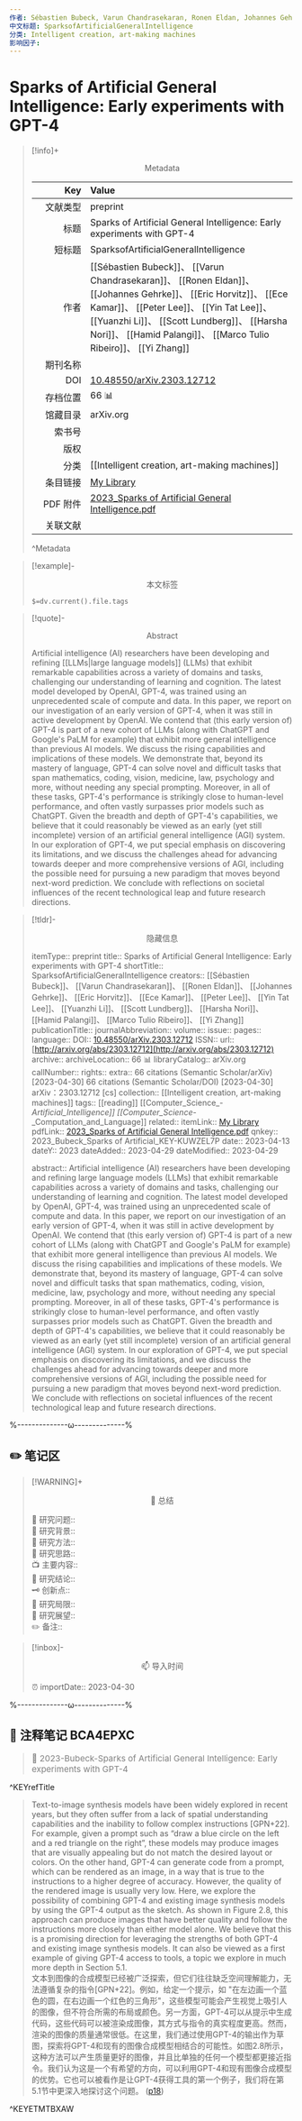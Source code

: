 ```yaml
---
作者: Sébastien Bubeck, Varun Chandrasekaran, Ronen Eldan, Johannes Gehrke, Eric Horvitz, Ece Kamar, Peter Lee, Yin Tat Lee, Yuanzhi Li, Scott Lundberg, Harsha Nori, Hamid Palangi, Marco Tulio Ribeiro, Yi Zhang
中文标题: SparksofArtificialGeneralIntelligence
分类: Intelligent creation, art-making machines
影响因子: 
---
```




# Sparks of Artificial General Intelligence: Early experiments with GPT-4
> [!info]+ <center>Metadata</center>
> 
> |<div style="width: 5em">Key</div>|Value|
> |--:|:--|
> |文献类型|preprint|
> |标题|Sparks of Artificial General Intelligence: Early experiments with GPT-4|
> |短标题|SparksofArtificialGeneralIntelligence|
> |作者|[[Sébastien Bubeck]]、 [[Varun Chandrasekaran]]、 [[Ronen Eldan]]、 [[Johannes Gehrke]]、 [[Eric Horvitz]]、 [[Ece Kamar]]、 [[Peter Lee]]、 [[Yin Tat Lee]]、 [[Yuanzhi Li]]、 [[Scott Lundberg]]、 [[Harsha Nori]]、 [[Hamid Palangi]]、 [[Marco Tulio Ribeiro]]、 [[Yi Zhang]]|
> |期刊名称||
> |DOI|[10.48550/arXiv.2303.12712](https://doi.org/10.48550/arXiv.2303.12712)|
> |存档位置|66 📊|
> |馆藏目录|arXiv.org|
> |索书号||
> |版权||
> |分类|[[Intelligent creation, art-making machines]]|
> |条目链接|[My Library](zotero://select/library/items/KUWZEL7P)|
> |PDF 附件|[2023_Sparks of Artificial General Intelligence.pdf](zotero://open-pdf/library/items/BCA4EPXC)|
> |关联文献||
> ^Metadata

> [!example]- <center>本文标签</center>
> 
> `$=dv.current().file.tags`

> [!quote]- <center>Abstract</center>
> 
> Artificial intelligence (AI) researchers have been developing and refining [[LLMs|large language models]] (LLMs) that exhibit remarkable capabilities across a variety of domains and tasks, challenging our understanding of learning and cognition. The latest model developed by OpenAI, GPT-4, was trained using an unprecedented scale of compute and data. In this paper, we report on our investigation of an early version of GPT-4, when it was still in active development by OpenAI. We contend that (this early version of) GPT-4 is part of a new cohort of LLMs (along with ChatGPT and Google's PaLM for example) that exhibit more general intelligence than previous AI models. We discuss the rising capabilities and implications of these models. We demonstrate that, beyond its mastery of language, GPT-4 can solve novel and difficult tasks that span mathematics, coding, vision, medicine, law, psychology and more, without needing any special prompting. Moreover, in all of these tasks, GPT-4's performance is strikingly close to human-level performance, and often vastly surpasses prior models such as ChatGPT. Given the breadth and depth of GPT-4's capabilities, we believe that it could reasonably be viewed as an early (yet still incomplete) version of an artificial general intelligence (AGI) system. In our exploration of GPT-4, we put special emphasis on discovering its limitations, and we discuss the challenges ahead for advancing towards deeper and more comprehensive versions of AGI, including the possible need for pursuing a new paradigm that moves beyond next-word prediction. We conclude with reflections on societal influences of the recent technological leap and future research directions.

> [!tldr]- <center>隐藏信息</center>
> 
> itemType:: preprint
> title:: Sparks of Artificial General Intelligence: Early experiments with GPT-4
> shortTitle:: SparksofArtificialGeneralIntelligence
> creators:: [[Sébastien Bubeck]]、 [[Varun Chandrasekaran]]、 [[Ronen Eldan]]、 [[Johannes Gehrke]]、 [[Eric Horvitz]]、 [[Ece Kamar]]、 [[Peter Lee]]、 [[Yin Tat Lee]]、 [[Yuanzhi Li]]、 [[Scott Lundberg]]、 [[Harsha Nori]]、 [[Hamid Palangi]]、 [[Marco Tulio Ribeiro]]、 [[Yi Zhang]]
> publicationTitle:: 
> journalAbbreviation:: 
> volume:: 
> issue:: 
> pages:: 
> language:: 
> DOI:: [10.48550/arXiv.2303.12712](https://doi.org/10.48550/arXiv.2303.12712)
> ISSN:: 
> url:: [http://arxiv.org/abs/2303.12712](http://arxiv.org/abs/2303.12712)
> archive:: 
> archiveLocation:: 66 📊
> libraryCatalog:: arXiv.org
> callNumber:: 
> rights:: 
> extra:: 66 citations (Semantic Scholar/arXiv) [2023-04-30] 66 citations (Semantic Scholar/DOI) [2023-04-30] arXiv：2303.12712 [cs]
> collection:: [[Intelligent creation, art-making machines]]
> tags:: [[reading]] [[Computer_Science_-_Artificial_Intelligence]] [[Computer_Science_-_Computation_and_Language]]
> related:: 
> itemLink:: [My Library](zotero://select/library/items/KUWZEL7P)
> pdfLink:: [2023_Sparks of Artificial General Intelligence.pdf](zotero://open-pdf/library/items/BCA4EPXC)
> qnkey:: 2023_Bubeck_Sparks of Artificial_KEY-KUWZEL7P
> date:: 2023-04-13
> dateY:: 2023
> dateAdded:: 2023-04-29
> dateModified:: 2023-04-29
> 
> abstract:: Artificial intelligence (AI) researchers have been developing and refining large language models (LLMs) that exhibit remarkable capabilities across a variety of domains and tasks, challenging our understanding of learning and cognition. The latest model developed by OpenAI, GPT-4, was trained using an unprecedented scale of compute and data. In this paper, we report on our investigation of an early version of GPT-4, when it was still in active development by OpenAI. We contend that (this early version of) GPT-4 is part of a new cohort of LLMs (along with ChatGPT and Google's PaLM for example) that exhibit more general intelligence than previous AI models. We discuss the rising capabilities and implications of these models. We demonstrate that, beyond its mastery of language, GPT-4 can solve novel and difficult tasks that span mathematics, coding, vision, medicine, law, psychology and more, without needing any special prompting. Moreover, in all of these tasks, GPT-4's performance is strikingly close to human-level performance, and often vastly surpasses prior models such as ChatGPT. Given the breadth and depth of GPT-4's capabilities, we believe that it could reasonably be viewed as an early (yet still incomplete) version of an artificial general intelligence (AGI) system. In our exploration of GPT-4, we put special emphasis on discovering its limitations, and we discuss the challenges ahead for advancing towards deeper and more comprehensive versions of AGI, including the possible need for pursuing a new paradigm that moves beyond next-word prediction. We conclude with reflections on societal influences of the recent technological leap and future research directions.


%--------------ω--------------%

## ✏️ 笔记区

> [!WARNING]+ <center>🐣 总结</center>  
>
>🎯 研究问题::  
🔎 研究背景::  
🚀 研究方法::  
🐔 研究思路::  
📺 主要内容::  
🎉 研究结论::  
🗝️ 创新点::  
💩 研究局限::  
🐾 研究展望::  
✏️ 备注::  

> [!inbox]- <center>📫 导入时间</center>
>
> ⏰ importDate:: 2023-04-30

%--------------ω--------------%

## 📝 注释笔记 BCA4EPXC

> <span style="font-size: 15px;color: gray">📍 2023-Bubeck-Sparks of Artificial General Intelligence: Early experiments with GPT-4</span>

^KEYrefTitle

> <span class="highlight" style="background-color: [[ffd400]]">Text-to-image synthesis models have been widely explored in recent years, but they often suffer from a lack of spatial understanding capabilities and the inability to follow complex instructions [GPN+22]. For example, given a prompt such as “draw a blue circle on the left and a red triangle on the right”, these models may produce images that are visually appealing but do not match the desired layout or colors. On the other hand, GPT-4 can generate code from a prompt, which can be rendered as an image, in a way that is true to the instructions to a higher degree of accuracy. However, the quality of the rendered image is usually very low. Here, we explore the possibility of combining GPT-4 and existing image synthesis models by using the GPT-4 output as the sketch. As shown in Figure 2.8, this approach can produce images that have better quality and follow the instructions more closely than either model alone. We believe that this is a promising direction for leveraging the strengths of both GPT-4 and existing image synthesis models. It can also be viewed as a first example of giving GPT-4 access to tools, a topic we explore in much more depth in Section 5.1.</span>  
> 文本到图像的合成模型已经被广泛探索，但它们往往缺乏空间理解能力，无法遵循复杂的指令[GPN+22]。例如，给定一个提示，如 "在左边画一个蓝色的圆，在右边画一个红色的三角形"，这些模型可能会产生视觉上吸引人的图像，但不符合所需的布局或颜色。另一方面，GPT-4可以从提示中生成代码，这些代码可以被渲染成图像，其方式与指令的真实程度更高。然而，渲染的图像的质量通常很低。在这里，我们通过使用GPT-4的输出作为草图，探索将GPT-4和现有的图像合成模型相结合的可能性。如图2.8所示，这种方法可以产生质量更好的图像，并且比单独的任何一个模型都更接近指令。我们认为这是一个有希望的方向，可以利用GPT-4和现有图像合成模型的优势。它也可以被看作是让GPT-4获得工具的第一个例子，我们将在第5.1节中更深入地探讨这个问题。 ([p18](zotero://open-pdf/library/items/BCA4EPXC?page=18&annotation=ETMTBXAW))

^KEYETMTBXAW

